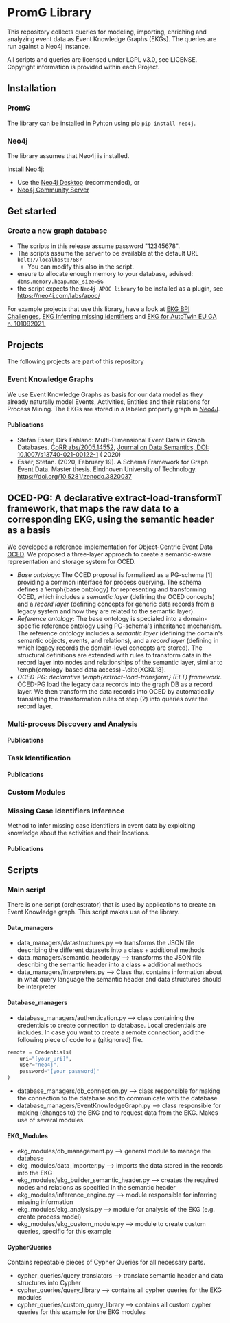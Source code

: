 # PromG Library

This repository collects queries for modeling, importing, enriching and analyzing event data as Event Knowledge Graphs (EKGs).
The queries are run against a Neo4j instance. 

All scripts and queries are licensed under LGPL v3.0, see LICENSE.
Copyright information is provided within each Project.

## Installation
### PromG
The library can be installed in Pyhton using pip
`pip install neo4j`.

### Neo4j
The library assumes that Neo4j is installed.

Install [Neo4j](https://neo4j.com/download/):

- Use the [Neo4j Desktop](https://neo4j.com/download-center/#desktop)  (recommended), or
- [Neo4j Community Server](https://neo4j.com/download-center/#community)

## Get started

### Create a new graph database

- The scripts in this release assume password "12345678".
- The scripts assume the server to be available at the default URL `bolt://localhost:7687`
  - You can modify this also in the script.
- ensure to allocate enough memory to your database, advised: `dbms.memory.heap.max_size=5G`
- the script expects the `Neo4j APOC library` to be installed as a plugin, see https://neo4j.com/labs/apoc/


For example projects that use this library, have a look at [EKG BPI Challenges](https://github.com/Ava-S/ekg_bpi_challenges), [EKG Inferring missing identifiers](https://github.com/Ava-S/ekg_inference) and [EKG for AutoTwin EU GA n. 101092021.](https://github.com/Ava-S/ekg_autotwin)


## Projects

The following projects are part of this repository

### Event Knowledge Graphs

We use Event Knowledge Graphs as basis for our data model as they already naturally model Events, Activities, Entities and their relations for Process Mining.
The EKGs are stored in a labeled property graph in [Neo4J](https://neo4j.com/).

#### Publications
- Stefan Esser, Dirk Fahland: Multi-Dimensional Event Data in Graph
  Databases. [CoRR abs/2005.14552](https://arxiv.org/abs/2005.14552), [Journal on Data Semantics, DOI: 10.1007/s13740-021-00122-1](https://dx.doi.org/10.1007/s13740-021-00122-1) (
  2020)
- Esser, Stefan. (2020, February 19). A Schema Framework for Graph Event Data. Master thesis. Eindhoven University of
  Technology. https://doi.org/10.5281/zenodo.3820037


## OCED-PG: A declarative extract-load-transformT framework, that maps the raw data to a corresponding EKG, using the semantic header as a basis
We developed a reference implementation for Object-Centric Event Data [OCED](https://icpmconference.org/2022/program/xes-symposium/).
We proposed a three-layer approach to create a semantic-aware representation and storage system for OCED. 
- _Base ontology_: The OCED proposal is formalized as a PG-schema \[1\] providing a common interface for process querying. The schema defines a \emph{base ontology} for representing and transforming OCED, which includes a _semantic layer_ (defining the OCED concepts) and a _record layer_ (defining concepts for generic data records from a legacy system and how they are related to the semantic layer). 
- _Reference ontology_: The base ontology is specialed into a domain-specific reference ontology using PG-schema's inheritance mechanism. The reference ontology includes a _semantic layer_ (defining the domain's semantic objects, events, and relations), and a _record layer_ (defining in which legacy records the domain-level concepts are stored). The structural definitions are extended with rules to transform data in the record layer into nodes and relationships of the semantic layer, similar to \emph{ontology-based data access}~\cite{XCKL18}.
- _OCED-PG: declarative \emph{extract-load-transform} (ELT) framework_. OCED-PG load the legacy data records into the graph DB as a record layer. We then transform the data records into OCED by automatically translating the transformation rules of step (2) into queries over the record layer.

### Multi-process Discovery and Analysis

#### Publications

### Task Identification

#### Publications

### Custom Modules

### Missing Case Identifiers Inference
Method to infer missing case identifiers in event data by exploiting knowledge about the activities and their locations.

#### Publications

## Scripts

### Main script
There is one script (orchestrator) that is used by applications to create an Event Knowledge graph. This script makes use of the library.

#### Data_managers

- data_managers/datastructures.py --> transforms the JSON file describing the different datasets into a class + additional methods
- data_managers/semantic_header.py --> transforms the JSON file describing the semantic header into a class + additional methods
- data_managers/interpreters.py --> Class that contains information about in what query language the semantic header and data structures should be interpreter

#### Database_managers
- database_managers/authentication.py  --> class containing the credentials to create connection to database. Local credentials are includes.
In case you want to create a remote connection, add the following piece of code to a (gitignored) file.
```python
remote = Credentials(
    uri="[your_uri]",
    user="neo4j",
    password="[your_password]"
)
```
- database_managers/db_connection.py --> class responsible for making the connection to the database and to communicate with the database
- database_managers/EventKnowledgeGraph.py --> class responsible for making (changes to) the EKG and to request data from the EKG. Makes use of several modules.

#### EKG_Modules
- ekg_modules/db_management.py --> general module to manage the database
- ekg_modules/data_importer.py --> imports the data stored in the records into the EKG
- ekg_modules/ekg_builder_semantic_header.py --> creates the required nodes and relations as specified in the semantic header
- ekg_modules/inference_engine.py --> module responsible for inferring missing information
- ekg_modules/ekg_analysis.py --> module for analysis of the EKG (e.g. create process model)
- ekg_modules/ekg_custom_module.py --> module to create custom queries, specific for this example

#### CypherQueries
Contains repeatable pieces of Cypher Queries for all necessary parts.
- cypher_queries/query_translators --> translate semantic header and data structures into Cypher
- cypher_queries/query_library --> contains all cypher queries for the EKG modules
- cypher_queries/custom_query_library --> contains all custom cypher queries for this example for the EKG modules




